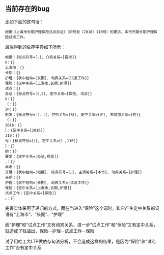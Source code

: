## 当前存在的bug

比如下面的这句话：

```
根据《上海市长期护理保险试点办法》（沪府发〔2016〕110号）的要求，本市开展长期护理保险试点工作。
```

最后得到的依存字典如下所示：

```
根据：{标点符号=[，], 介宾关系=[要求]}
《：{}
上海市：{}
长期：{}
护理：{状中结构=[长期], 动宾关系=[试点工作]}
保险：{定中关系=[上海市,长期,护理]}
试点：{}
办法：{标点符号=[《,》], 定中关系=[保险, 试点]}
》：{}
（：{}
沪：{}
府发：{标点符号=[（,〔], 并列关系=[号], 定中关系=[沪], 右附加关系=[的]}
（：{}
2016：{}
）：{定中关系=[2016]}
110：{}
号：{标点符号=[）], 定中关系=[〕,110]}
）：{}
的：{}
要求：{定中关系=[办法,府发]}
，：{}
本市：{}
开展：{状中结构=[根据], 标点符号=[。], 主谓关系=[本市], 动宾关系=[护理]}
长期：{}
护理：{状中结构=[长期], 动宾关系=[试点工作]}
保险：{定中关系=[上海市,长期,护理]}
试点工作：{定中关系=[保险]}
。：{}
```

完善实体采用了递归的方式，而在当进入“保险”这个词时，和它产生定中关系的词语有“上海市”、“长期”、“护理”

而“护理”和“试点工作”又有动宾关系，进一步“试点工作”和“保险”又有定中关系，就造成了栈溢出，保险--护理--试点工作--保险

试了用哈工大LTP做依存句法分析，不会造成这样的结果，是因为“保险”和“试点工作”没有定中关系